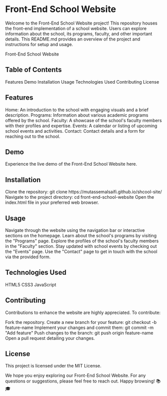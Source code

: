 <h1>Front-End School Website</h1>
Welcome to the Front-End School Website project! This repository houses the front-end implementation of a school website. Users can explore information about the school, its programs, faculty, and other important details. This README.md provides an overview of the project and instructions for setup and usage.

Front-End School Website
<h2>Table of Contents</h2>
Features
Demo
Installation
Usage
Technologies Used
Contributing
License
<h2>Features</h2>
Home: An introduction to the school with engaging visuals and a brief description.
Programs: Information about various academic programs offered by the school.
Faculty: A showcase of the school's faculty members with their profiles and expertise.
Events: A calendar or listing of upcoming school events and activities.
Contact: Contact details and a form for reaching out to the school.
<h2>Demo</h2>
Experience the live demo of the Front-End School Website here.
<h2>Installation</h2>
Clone the repository: git clone   https://mutassemalsaifi.github.io/shcool-site/
Navigate to the project directory: cd front-end-school-website
Open the index.html file in your preferred web browser.
<h2>Usage</h2>
Navigate through the website using the navigation bar or interactive sections on the homepage.
Learn about the school's programs by visiting the "Programs" page.
Explore the profiles of the school's faculty members in the "Faculty" section.
Stay updated with school events by checking out the "Events" page.
Use the "Contact" page to get in touch with the school via the provided form.
<h2>Technologies Used</h2>
HTML5
CSS3
JavaScript
<h2>Contributing</h2>
Contributions to enhance the website are highly appreciated. To contribute:

Fork the repository.
Create a new branch for your feature: git checkout -b feature-name
Implement your changes and commit them: git commit -m "Add feature"
Push changes to the branch: git push origin feature-name
Open a pull request detailing your changes.
<h2>License</h2>
This project is licensed under the MIT License.

We hope you enjoy exploring our Front-End School Website. For any questions or suggestions, please feel free to reach out. Happy browsing! 📚🎓
